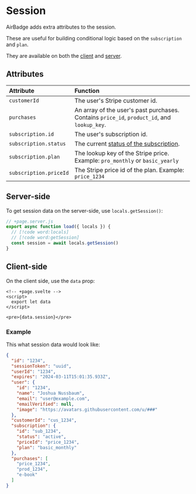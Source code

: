 # Session

AirBadge adds extra attributes to the session.

These are useful for building conditional logic based on the `subscription` and `plan`.

They are available on both the [client](#client-side) and [server](#server-side).

## Attributes

| Attribute                   | Function                                                                                                               |
| :-------------------------- | :--------------------------------------------------------------------------------------------------------------------- |
| `customerId`                | The user's Stripe customer id.                                                                                         |
| `purchases`                 | An array of the user's past purchases. Contains `price_id`, `product_id`, and `lookup_key`.                            |
| `subscription.id`           | The user's subscription id.                                                                                            |
| `subscription.status`       | The current [status of the subscription](https://stripe.com/docs/api/subscriptions/object#subscription_object-status). |
| `subscription.plan`         | The lookup key of the Stripe price. Example: `pro_monthly` or `basic_yearly`                                           |
| `subscription.priceId` | The Stripe price id of the plan. Example: `price_1234`                                                                 |

## Server-side

To get session data on the server-side, use `locals.getSession()`:

```javascript
// +page.server.js
export async function load({ locals }) {
  // [!code word:locals]
  // [!code word:getSession]
  const session = await locals.getSession()
}
```

## Client-side

On the client side, use the `data` prop:

```svelte
<!-- +page.svelte -->
<script>
  export let data
</script>

<pre>{data.session}</pre>
```

### Example

This what session data would look like:

```json
{
  "id": "1234",
  "sessionToken": "uuid",
  "userId": "1234",
  "expires": "2024-03-11T15:01:35.933Z",
  "user": {
    "id": "1234",
    "name": "Joshua Nussbaum",
    "email": "user@example.com",
    "emailVerified": null,
    "image": "https://avatars.githubusercontent.com/u/###"
  },
  "customerId": "cus_1234",
  "subscription": {
    "id": "sub_1234",
    "status": "active",
    "priceId": "price_1234",
    "plan": "basic_monthly"
  },
  "purchases": [
    "price_1234",
    "prod_1234",
    "e-book"
  ]
}
```
